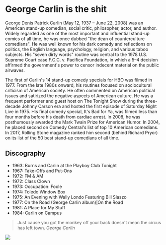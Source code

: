 # George Carlin is the shit

George Denis Patrick Carlin (May 12, 1937 – June 22, 2008) was an American stand-up comedian, social critic, philosopher, actor, and author. Widely regarded as one of the most important and influential stand-up comics of all time, he was once dubbed "the dean of counterculture comedians". He was well known for his dark comedy and reflections on politics, the English language, psychology, religion, and various taboo subjects. His "seven dirty words" routine was central to the 1978 U.S. Supreme Court case F.C.C. v. Pacifica Foundation, in which a 5–4 decision affirmed the government's power to censor indecent material on the public airwaves.

The first of Carlin's 14 stand-up comedy specials for HBO was filmed in 1977. From the late 1980s onward, his routines focused on sociocultural criticism of American society. He often commented on American political issues and satirized the negative aspects of American culture. He was a frequent performer and guest host on The Tonight Show during the three-decade Johnny Carson era and hosted the first episode of Saturday Night Live in 1975. His final comedy special, It's Bad for Ya, was filmed less than four months before his death from cardiac arrest. In 2008, he was posthumously awarded the Mark Twain Prize for American Humor. In 2004, he placed second on Comedy Central's list of top 10 American comedians. In 2017, Rolling Stone magazine ranked him second (behind Richard Pryor) on its list of the 50 best stand-up comedians of all time.

## Discography

* 1963: Burns and Carlin at the Playboy Club Tonight
* 1967: Take-Offs and Put-Ons
* 1972: FM & AM
* 1972: Class Clown
* 1973: Occupation: Foole
* 1974: Toledo Window Box
* 1975: An Evening with Wally Londo Featuring Bill Slaszo
* 1977: On the Road (George Carlin album)|On the Road
* 1981: A Place for My Stuff
* 1984: Carlin on Campus

> Just cause you got the monkey off your back doesn't mean the circus has left town. *George Carlin*

<img src="https://upload.wikimedia.org/wikipedia/commons/thumb/8/8e/George_Carlin_1975_%28Little_David_Records%29_Publicity.jpg/552px-George_Carlin_1975_%28Little_David_Records%29_Publicity.jpg"/>
